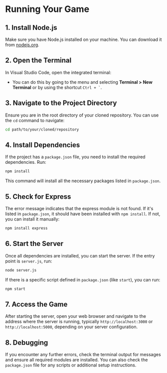# Running Your Game

## 1. Install Node.js  
Make sure you have Node.js installed on your machine. You can download it from [nodejs.org](https://nodejs.org/).  

## 2. Open the Terminal  
In Visual Studio Code, open the integrated terminal:  

- You can do this by going to the menu and selecting **Terminal > New Terminal** or by using the shortcut `` Ctrl + ` ``.  

## 3. Navigate to the Project Directory  
Ensure you are in the root directory of your cloned repository. You can use the `cd` command to navigate:  

```bash  
cd path/to/your/cloned/repository
```

## 4. Install Dependencies
If the project has a `package.json` file, you need to install the required dependencies. Run:

```bash
npm install
```

This command will install all the necessary packages listed in `package.json`.

## 5. Check for Express
The error message indicates that the express module is not found. If it's listed in `package.json`, it should have been installed with `npm install`. If not, you can install it manually:

```bash
npm install express
```

## 6. Start the Server
Once all dependencies are installed, you can start the server. If the entry point is `server.js`, run:

```bash
node server.js
```

If there is a specific script defined in `package.json` (like `start`), you can run:

```bash
npm start
```

## 7. Access the Game
After starting the server, open your web browser and navigate to the address where the server is running, typically `http://localhost:3000` or `http://localhost:5000`, depending on your server configuration.

## 8. Debugging
If you encounter any further errors, check the terminal output for messages and ensure all required modules are installed. You can also check the `package.json` file for any scripts or additional setup instructions.
